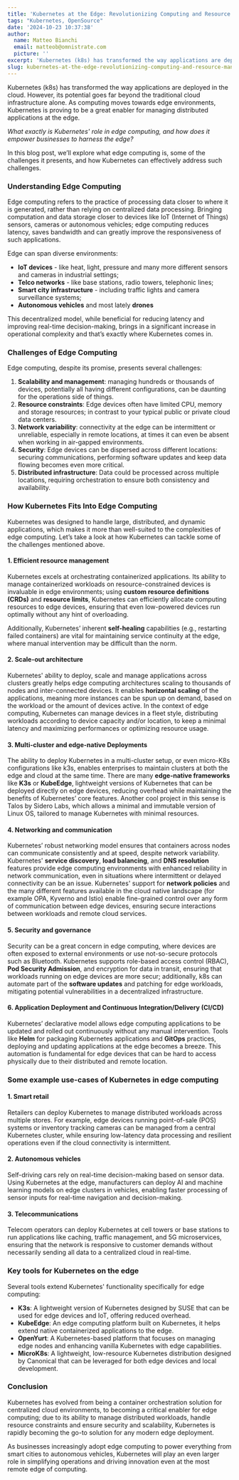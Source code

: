 ```yaml
---
title: 'Kubernetes at the Edge: Revolutionizing Computing and Resource Management'
tags: "Kubernetes, OpenSource"
date: '2024-10-23 10:37:38'
author:
  name: Matteo Bianchi
  email: matteob@omnistrate.com
  picture: ''
excerpt: 'Kubernetes (k8s) has transformed the way applications are deployed in the cloud. However, its potential goes far beyond the traditional cloud infrastructure alone.'
slug: kubernetes-at-the-edge-revolutionizing-computing-and-resource-management
---
```


Kubernetes (k8s) has transformed the way applications are deployed in the cloud. However, its potential goes far beyond the traditional cloud infrastructure alone. As computing moves towards edge environments, Kubernetes is proving to be a great enabler for managing distributed applications at the edge.

_What exactly is Kubernetes' role in edge computing, and how does it empower businesses to harness the edge?_

In this blog post, we’ll explore what edge computing is, some of the challenges it presents, and how Kubernetes can effectively address such challenges.


### **Understanding Edge Computing**


Edge computing refers to the practice of processing data closer to where it is generated, rather than relying on centralized data processing. Bringing computation and data storage closer to devices like IoT (Internet of Things) sensors, cameras or autonomous vehicles; edge computing reduces latency, saves bandwidth and can greatly improve the responsiveness of such applications.

Edge can span diverse environments:
- **IoT devices** - like heat, light, pressure and many more different sensors and cameras in industrial settings;
- **Telco networks** - like base stations, radio towers, telephonic lines;
- **Smart city infrastructure** - including traffic lights and camera surveillance systems;
- **Autonomous vehicles** and most lately **drones**

This decentralized model, while beneficial for reducing latency and improving real-time decision-making, brings in a significant increase in operational complexity and that’s exactly where Kubernetes comes in.


### **Challenges of Edge Computing**


Edge computing, despite its promise, presents several challenges:
1. **Scalability and management**: managing hundreds or thousands of devices, potentially all having different configurations, can be daunting for the operations side of things.
2. **Resource constraints**: Edge devices often have limited CPU, memory and storage resources; in contrast to your typical public or private cloud data centers.
3. **Network variability**: connectivity at the edge can be intermittent or unreliable, especially in remote locations, at times it can even be absent when working in air-gapped environments.
4. **Security**: Edge devices can be dispersed across different locations: securing communications, performing software updates and keep data flowing becomes even more critical.
5. **Distributed infrastructure**: Data could be processed across multiple locations, requiring orchestration to ensure both consistency and availability.


### **How Kubernetes Fits Into Edge Computing**


Kubernetes was designed to handle large, distributed, and dynamic applications, which makes it more than well-suited to the complexities of edge computing. 
Let’s take a look at how Kubernetes can tackle some of the challenges mentioned above.


#### 1. **Efficient resource management**

Kubernetes excels at orchestrating containerized applications. Its ability to manage containerized workloads on resource-constrained devices is invaluable in edge environments; using **custom resource definitions (CRDs)** and **resource limits**, Kubernetes can efficiently allocate computing resources to edge devices, ensuring that even low-powered devices run optimally without any hint of overloading.

Additionally, Kubernetes’ inherent **self-healing** capabilities (e.g., restarting failed containers) are vital for maintaining service continuity at the edge, where manual intervention may be difficult than the norm.


#### 2. **Scale-out architecture**

Kubernetes' ability to deploy, scale and manage applications across clusters greatly helps edge computing architectures scaling to thousands of nodes and inter-connected devices. It enables **horizontal scaling** of the applications, meaning more instances can be spun up on demand, based on the workload or the amount of devices active. In the context of edge computing, Kubernetes can manage devices in a fleet style, distributing workloads according to device capacity and/or location, to keep a minimal latency and maximizing performances or optimizing resource usage.


#### 3. **Multi-cluster and edge-native Deployments**

The ability to deploy Kubernetes in a multi-cluster setup, or even micro-K8s configurations like k3s, enables enterprises to maintain clusters at both the edge and cloud at the same time. There are many **edge-native frameworks** like **K3s** or **KubeEdge**, lightweight versions of Kubernetes that can be deployed directly on edge devices, reducing overhead while maintaining the benefits of Kubernetes’ core features.
Another cool project in this sense is Talos by Sidero Labs, which allows a minimal and immutable version of Linux OS, tailored to manage Kubernetes with minimal resources.


#### 4. **Networking and communication**

Kubernetes’ robust networking model ensures that containers across nodes can communicate consistently and at speed, despite network variability. Kubernetes' **service discovery**, **load balancing**, and **DNS resolution** features provide edge computing environments with enhanced reliability in network communication, even in situations where intermittent or delayed connectivity can be an issue.
Kubernetes' support for **network policies** and the many different features available in the cloud native landscape (for example OPA, Kyverno and Istio) enable fine-grained control over any form of communication between edge devices, ensuring secure interactions between workloads and remote cloud services.


#### 5. **Security and governance**

Security can be a great concern in edge computing, where devices are often exposed to external environments or use not-so-secure protocols such as Bluetooth. 
Kubernetes supports role-based access control (RBAC), **Pod Security Admission**, and encryption for data in transit, ensuring that workloads running on edge devices are more secur; additionally, k8s can automate part of the **software updates** and patching for edge workloads, mitigating potential vulnerabilities in a decentralized infrastructure.


#### 6. **Application Deployment and Continuous Integration/Delivery (CI/CD)**

Kubernetes’ declarative model allows edge computing applications to be updated and rolled out continuously without any manual intervention. Tools like **Helm** for packaging Kubernetes applications and **GitOps** practices, deploying and updating applications at the edge becomes a breeze. This automation is fundamental for edge devices that can be hard to access physically due to their distributed and remote location.


### **Some example use-cases of Kubernetes in edge computing**



#### 1. **Smart retail**

Retailers can deploy Kubernetes to manage distributed workloads across multiple stores. For example, edge devices running point-of-sale (POS) systems or inventory tracking cameras can be managed from a central Kubernetes cluster, while ensuring low-latency data processing and resilient operations even if the cloud connectivity is intermittent.


#### 2. **Autonomous vehicles**

Self-driving cars rely on real-time decision-making based on sensor data. Using Kubernetes at the edge, manufacturers can deploy AI and machine learning models on edge clusters in vehicles, enabling faster processing of sensor inputs for real-time navigation and decision-making.


#### 3. **Telecommunications**

Telecom operators can deploy Kubernetes at cell towers or base stations to run applications like caching, traffic management, and 5G microservices, ensuring that the network is responsive to customer demands without necessarily sending all data to a centralized cloud in real-time.


### **Key tools for Kubernetes on the edge**


Several tools extend Kubernetes' functionality specifically for edge computing:

- **K3s**: A lightweight version of Kubernetes designed by SUSE that can be used for edge devices and IoT, offering reduced overhead.
- **KubeEdge**: An edge computing platform built on Kubernetes, it helps extend native containerized applications to the edge.
- **OpenYurt**: A Kubernetes-based platform that focuses on managing edge nodes and enhancing vanilla Kubernetes with edge capabilities.
- **MicroK8s**: A lightweight, low-resource Kubernetes distribution designed by Canonical that can be leveraged for both edge devices and local development.



### **Conclusion**


Kubernetes has evolved from being a container orchestration solution for centralized cloud environments, to becoming a critical enabler for edge computing; due to its ability to manage distributed workloads, handle resource constraints and ensure security and scalability, Kubernetes is rapidly becoming the go-to solution for any modern edge deployment.

As businesses increasingly adopt edge computing to power everything from smart cities to autonomous vehicles, Kubernetes will play an even larger role in simplifying operations and driving innovation even at the most remote edge of computing.


